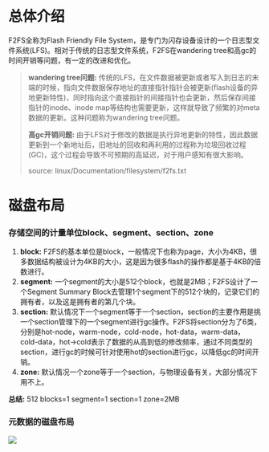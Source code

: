 # 总体介绍
F2FS全称为Flash Friendly File System，是专门为闪存设备设计的一个日志型文件系统(LFS)。相对于传统的日志型文件系统，F2FS在wandering tree和高gc的时间开销等问题，有一定的改进和优化。

> **wandering tree问题:** 传统的LFS，在文件数据被更新或者写入到日志的末端的时候，指向文件数据保存地址的直接指针指针会被更新(flash设备的异地更新特性)，同时指向这个直接指针的间接指针也会更新，然后保存间接指针的inode、inode map等结构也需要更新，这样就导致了频繁的对meta数据的更新。这种问题称为wandering tree问题。
> 
> **高gc开销问题:** 由于LFS对于修改的数据是执行异地更新的特性，因此数据更新到一个新地址后，旧地址的回收和再利用的过程称为垃圾回收过程(GC)，这个过程会导致不可预期的高延迟，对于用户感知有很大影响。
> 
> source: linux/Documentation/filesystem/f2fs.txt

# 磁盘布局
### 存储空间的计量单位block、segment、section、zone
1. **block:** F2FS的基本单位是block，一般情况下也称为page，大小为4KB，很多数据结构被设计为4KB的大小，这是因为很多flash的操作都是基于4KB的倍数进行。
2. **segment:** 一个segment的大小是512个block，也就是2MB；F2FS设计了一个Segment Summary Block去管理1个segment下的512个块的，记录它们的拥有者，以及这是拥有者的第几个块。
3. **section:** 默认情况下一个segment等于一个section，section的主要作用是挑一个section管理下的一个segment进行gc操作。F2FS将section分为了6类，分别是hot-node，warm-node，cold-node，hot-data，warm-data，cold-data，hot->cold表示了数据的从高到低的修改频率，通过不同类型的section，进行gc的时候可针对使用hot的section进行gc，以降低gc的时间开销。
4. **zone:** 默认情况一个zone等于一个section，与物理设备有关，大部分情况下用不上。

**总结:** 512 blocks=1 segment=1 section=1 zone=2MB

### 元数据的磁盘布局
![](https://github.com/RiweiPan/F2FS-NOTES/blob/master/img/F2FS-Layout/f2fs-layout.png)

